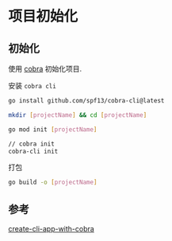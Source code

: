 # 项目初始化

## 初始化

使用 [cobra](https://github.com/spf13/cobra) 初始化项目.

安装 `cobra cli`

```bash
go install github.com/spf13/cobra-cli@latest
```

```bash
mkdir [projectName] && cd [projectName]

go mod init [projectName]

// cobra init
cobra-cli init
```

打包

```bash
go build -o [projectName]
```

## 参考

[create-cli-app-with-cobra](https://www.qikqiak.com/post/create-cli-app-with-cobra/) </br>

